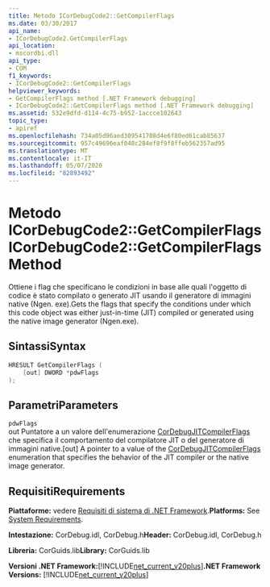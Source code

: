 ```yaml
---
title: Metodo ICorDebugCode2::GetCompilerFlags
ms.date: 03/30/2017
api_name:
- ICorDebugCode2.GetCompilerFlags
api_location:
- mscordbi.dll
api_type:
- COM
f1_keywords:
- ICorDebugCode2::GetCompilerFlags
helpviewer_keywords:
- GetCompilerFlags method [.NET Framework debugging]
- ICorDebugCode2::GetCompilerFlags method [.NET Framework debugging]
ms.assetid: 532e9dfd-d114-4c75-b952-1accce102643
topic_type:
- apiref
ms.openlocfilehash: 734a05d96aed309541708d4e6f80ed61cab85637
ms.sourcegitcommit: 957c49696eaf048c284ef8f9f8ffeb562357ad95
ms.translationtype: MT
ms.contentlocale: it-IT
ms.lasthandoff: 05/07/2020
ms.locfileid: "82893492"
---
```

# <a name="icordebugcode2getcompilerflags-method"></a><span data-ttu-id="c03db-102">Metodo ICorDebugCode2::GetCompilerFlags</span><span class="sxs-lookup"><span data-stu-id="c03db-102">ICorDebugCode2::GetCompilerFlags Method</span></span>

<span data-ttu-id="c03db-103">Ottiene i flag che specificano le condizioni in base alle quali l'oggetto di codice è stato compilato o generato JIT usando il generatore di immagini native (Ngen. exe).</span><span class="sxs-lookup"><span data-stu-id="c03db-103">Gets the flags that specify the conditions under which this code object was either just-in-time (JIT) compiled or generated using the native image generator (Ngen.exe).</span></span>

## <a name="syntax"></a><span data-ttu-id="c03db-104">Sintassi</span><span class="sxs-lookup"><span data-stu-id="c03db-104">Syntax</span></span>

```cpp
HRESULT GetCompilerFlags (
    [out] DWORD *pdwFlags
);
```

## <a name="parameters"></a><span data-ttu-id="c03db-105">Parametri</span><span class="sxs-lookup"><span data-stu-id="c03db-105">Parameters</span></span>

`pdwFlags`  
<span data-ttu-id="c03db-106">out Puntatore a un valore dell'enumerazione [CorDebugJITCompilerFlags](cordebugjitcompilerflags-enumeration.md) che specifica il comportamento del compilatore JIT o del generatore di immagini native.</span><span class="sxs-lookup"><span data-stu-id="c03db-106">[out] A pointer to a value of the [CorDebugJITCompilerFlags](cordebugjitcompilerflags-enumeration.md) enumeration that specifies the behavior of the JIT compiler or the native image generator.</span></span>

## <a name="requirements"></a><span data-ttu-id="c03db-107">Requisiti</span><span class="sxs-lookup"><span data-stu-id="c03db-107">Requirements</span></span>

<span data-ttu-id="c03db-108">**Piattaforme:** vedere [Requisiti di sistema di .NET Framework](../../get-started/system-requirements.md).</span><span class="sxs-lookup"><span data-stu-id="c03db-108">**Platforms:** See [System Requirements](../../get-started/system-requirements.md).</span></span>

<span data-ttu-id="c03db-109">**Intestazione:** CorDebug.idl, CorDebug.h</span><span class="sxs-lookup"><span data-stu-id="c03db-109">**Header:** CorDebug.idl, CorDebug.h</span></span>

<span data-ttu-id="c03db-110">**Libreria:** CorGuids.lib</span><span class="sxs-lookup"><span data-stu-id="c03db-110">**Library:** CorGuids.lib</span></span>

<span data-ttu-id="c03db-111">**Versioni .NET Framework:**[!INCLUDE[net_current_v20plus](../../../../includes/net-current-v20plus-md.md)]</span><span class="sxs-lookup"><span data-stu-id="c03db-111">**.NET Framework Versions:** [!INCLUDE[net_current_v20plus](../../../../includes/net-current-v20plus-md.md)]</span></span>
